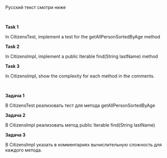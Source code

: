 Русский текст смотри ниже

<br/>

**Task 1**

In CitizensTest, implement a test for the getAllPersonSortedByAge method

**Task 2**

In CitizensImpl, implement a public Iterable<Person> find(String lastName) method

**Task 3**

In CitizensImpl, show the complexity for each method in the comments.

<br/>

**Задача 1**

В CitizensTest реализовать тест для метода getAllPersonSortedByAge

**Задача 2**

В CitizensImpl реализовать метод public Iterable<Person> find(String lastName)

**Задача 3**

В CitizensImpl указать в комментариях вычислительную сложность для каждого метода. 